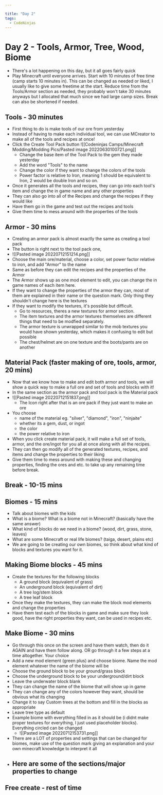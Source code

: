 ```yaml
---

title: "Day 2"
tags:
  - CodeNinjas
---
```

# Day 2 - Tools, Armor, Tree, Wood, Biome
- There's a lot happening on this day, but it all goes fairly quick
- Play Minecraft until everyone arrives. Start with 10 minutes of free time (camp starts 10 minutes in). This can be changed as needed or liked, I usually like to give some freetime at the start. Reduce time from the Tools/Armor section as needed, they probably won't take 30 minutes anyways but I allocated that much since we had large camp sizes. Break can also be shortened if needed.
## Tools - 30 minutes
- First thing to do is make tools of our ore from yesterday
- Instead of having to make each individual tool, we can use MCreator to make all of the tools and recipes at once!
- Click the Create Tool Pack button ![[Codeninjas Camps/Minecraft Modding/Modding Pics/Pasted image 20220630100721.png]]
	- Change the base item of the Tool Pack to the gem they made yesterday
	- Add the word "Tools" to the name
	- Change the color if they want to change the colors of the tools
	- Power factor is relative to Iron, meaning 1 should be equivalent to Iron, 2 would be double Iron and so on.
- Once it generates all the tools and recipes, they can go into each tool's item and change the in game name and any other properties
- They can also go into all of the Recipes and change the recipes if they would like
- Have them go in the game and test out the recipes and tools
- Give them time to mess around with the properties of the tools
## Armor - 30 mins
- Creating an armor pack is almost exactly the same as creating a tool pack
- The button is right next to the tool pack one, 
- ![[Pasted image 20220712151214.png]]
- Choose the main ore/material, choose a color, set power factor relative to iron, and add "Armor" to the name
- Same as before they can edit the recipes and the properties of the Armor
- The Armor shows up as one mod element to edit, you can change the in game names of each item here.
- If they want to change the properties of the armor they can, most of them are explained in their name or the question mark. Only thing they shouldn't change here is the textures
- If they want to modify the textures, it's possible but difficult.
	- Go to resources, theres a new textures for armor section.
	- The item textures and the armor textures themselves are different things that need to be modfied separately.
	- The armor texture is unwrapped similar to the mob textures you would have shown yesterday, which makes it confusing to edit but possible
	- The chest/helmet are on one texture and the boots/pants are on another
## Material Pack (faster making of ore, tools, armor, 20 mins)
- Now that we know how to make and edit both armor and tools, we will show a quick way to make a full ore and set of tools and blocks with it!
- In the same section as the armor pack and tool pack is the Material pack
- ![[Pasted image 20220712151837.png]]
	- The Icon right after that is an ore pack if they just want to make an ore
- You choose
	- name of the material eg. "silver", "diamond", "iron", "ninjaite"
	- whether its a gem, dust, or ingot
	- the color
	- the power relative to iron
- When you click create material pack, it will make a full set of tools, armor, and the ore/ingot for you all at once along with all the recipes.
- They can then go modify all of the generated textures, recipes, and items and change the properties to their liking
- Give them time to mess around with making these and changing properties, finding the ores and etc. to take up any remaining time before break.
## Break - 10-15 mins
## Biomes - 15 mins
- Talk about biomes with the kids
- What is a biome? What is a biome not in Minecraft? (basically have the same answer)
- What kind of blocks do we need in a biome? (wood, dirt, grass, stone, leaves)
- What are some Minecraft or real life biomes? (taiga, desert, plains etc)
- We are going to be creating our own biomes, so think about what kind of blocks and textures you want for it.
## Making Biome blocks - 45 mins
- Create the textures for the following blocks
	- A ground block (equivalent of grass)
	- An underground block (equivalent of dirt)
	- A tree log/stem block
	- A tree leaf block
- Once they make the textures, they can make the block mod elements and change the properties
- Have them test each of the blocks in game and make sure they look good, have the right properties they want, can be used in recipes etc.
## Make Biome - 30 mins
- Go through this once on the screen and have them watch, then do it AGAIN and have them follow along. OR go through it a few steps at a time altogether. Your choice
- Add a new mod element (green plus) and choose biome. Name the mod element whatever the name of the biome will be
- Choose the ground block to be your ground/grass block
- Choose the underground block to be your underground/dirt block
- Leave the underwater block blank
- They can change the name of the biome that will show up in game
- They can change any of the colors however they want, should be obvious what its changing
- Change it to say Custom trees at the bottom and fill in the blocks as appropriate
- Leave tree type as default
- Example biome with everything filled in as it should be (i didnt make proper textures for everything, I just used placeholder blocks). Everything circled can be changed
	- ![[Pasted image 20220712153731.png]]
- There are a LOT of properties and settings that can be changed for biomes, make use of the question mark giving an explanation and your own minecraft knowledge to interpret it all
- Here are some of the sections/major properties to change
	- 
## Free create - rest of time

